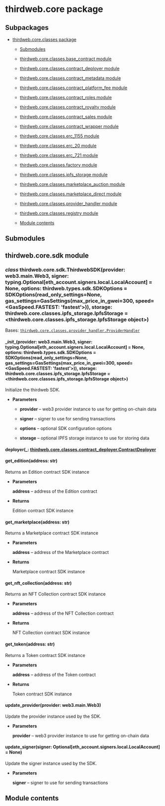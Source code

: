 # thirdweb.core package

## Subpackages


* [thirdweb.core.classes package](thirdweb.core.classes.md)


    * [Submodules](thirdweb.core.classes.md#submodules)


    * [thirdweb.core.classes.base_contract module](thirdweb.core.classes.md#module-thirdweb.core.classes.base_contract)


    * [thirdweb.core.classes.contract_deployer module](thirdweb.core.classes.md#module-thirdweb.core.classes.contract_deployer)


    * [thirdweb.core.classes.contract_metadata module](thirdweb.core.classes.md#module-thirdweb.core.classes.contract_metadata)


    * [thirdweb.core.classes.contract_platform_fee module](thirdweb.core.classes.md#module-thirdweb.core.classes.contract_platform_fee)


    * [thirdweb.core.classes.contract_roles module](thirdweb.core.classes.md#module-thirdweb.core.classes.contract_roles)


    * [thirdweb.core.classes.contract_royalty module](thirdweb.core.classes.md#module-thirdweb.core.classes.contract_royalty)


    * [thirdweb.core.classes.contract_sales module](thirdweb.core.classes.md#module-thirdweb.core.classes.contract_sales)


    * [thirdweb.core.classes.contract_wrapper module](thirdweb.core.classes.md#module-thirdweb.core.classes.contract_wrapper)


    * [thirdweb.core.classes.erc_1155 module](thirdweb.core.classes.md#module-thirdweb.core.classes.erc_1155)


    * [thirdweb.core.classes.erc_20 module](thirdweb.core.classes.md#module-thirdweb.core.classes.erc_20)


    * [thirdweb.core.classes.erc_721 module](thirdweb.core.classes.md#module-thirdweb.core.classes.erc_721)


    * [thirdweb.core.classes.factory module](thirdweb.core.classes.md#module-thirdweb.core.classes.factory)


    * [thirdweb.core.classes.ipfs_storage module](thirdweb.core.classes.md#module-thirdweb.core.classes.ipfs_storage)


    * [thirdweb.core.classes.marketplace_auction module](thirdweb.core.classes.md#module-thirdweb.core.classes.marketplace_auction)


    * [thirdweb.core.classes.marketplace_direct module](thirdweb.core.classes.md#module-thirdweb.core.classes.marketplace_direct)


    * [thirdweb.core.classes.provider_handler module](thirdweb.core.classes.md#module-thirdweb.core.classes.provider_handler)


    * [thirdweb.core.classes.registry module](thirdweb.core.classes.md#module-thirdweb.core.classes.registry)


    * [Module contents](thirdweb.core.classes.md#module-thirdweb.core.classes)


## Submodules

## thirdweb.core.sdk module


### _class_ thirdweb.core.sdk.ThirdwebSDK(provider: web3.main.Web3, signer: typing.Optional[eth_account.signers.local.LocalAccount] = None, options: thirdweb.types.sdk.SDKOptions = SDKOptions(read_only_settings=None, gas_settings=GasSettings(max_price_in_gwei=300, speed=<GasSpeed.FASTEST: 'fastest'>)), storage: thirdweb.core.classes.ipfs_storage.IpfsStorage = <thirdweb.core.classes.ipfs_storage.IpfsStorage object>)
Bases: [`thirdweb.core.classes.provider_handler.ProviderHandler`](thirdweb.core.classes.md#thirdweb.core.classes.provider_handler.ProviderHandler)


#### \__init__(provider: web3.main.Web3, signer: typing.Optional[eth_account.signers.local.LocalAccount] = None, options: thirdweb.types.sdk.SDKOptions = SDKOptions(read_only_settings=None, gas_settings=GasSettings(max_price_in_gwei=300, speed=<GasSpeed.FASTEST: 'fastest'>)), storage: thirdweb.core.classes.ipfs_storage.IpfsStorage = <thirdweb.core.classes.ipfs_storage.IpfsStorage object>)
Initialize the thirdweb SDK.


* **Parameters**

    
    * **provider** – web3 provider instance to use for getting on-chain data


    * **signer** – signer to use for sending transactions


    * **options** – optional SDK configuration options


    * **storage** – optional IPFS storage instance to use for storing data



#### deployer(_: [thirdweb.core.classes.contract_deployer.ContractDeployer](thirdweb.core.classes.md#thirdweb.core.classes.contract_deployer.ContractDeployer_ )

#### get_edition(address: str)
Returns an Edition contract SDK instance


* **Parameters**

    **address** – address of the Edition contract



* **Returns**

    Edition contract SDK instance



#### get_marketplace(address: str)
Returns a Marketplace contract SDK instance


* **Parameters**

    **address** – address of the Marketplace contract



* **Returns**

    Marketplace contract SDK instance



#### get_nft_collection(address: str)
Returns an NFT Collection contract SDK instance


* **Parameters**

    **address** – address of the NFT Collection contract



* **Returns**

    NFT Collection contract SDK instance



#### get_token(address: str)
Returns a Token contract SDK instance


* **Parameters**

    **address** – address of the Token contract



* **Returns**

    Token contract SDK instance



#### update_provider(provider: web3.main.Web3)
Update the provider instance used by the SDK.


* **Parameters**

    **provider** – web3 provider instance to use for getting on-chain data



#### update_signer(signer: Optional[eth_account.signers.local.LocalAccount] = None)
Update the signer instance used by the SDK.


* **Parameters**

    **signer** – signer to use for sending transactions


## Module contents

